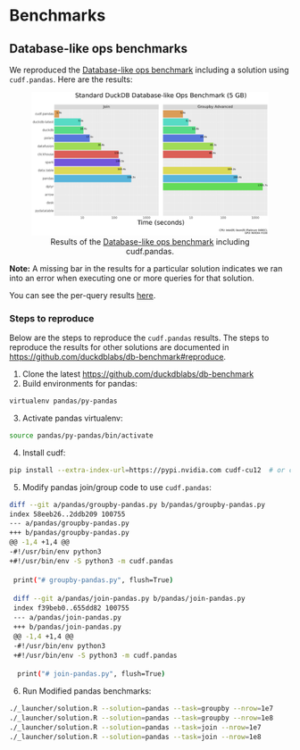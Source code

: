 # Benchmarks

## Database-like ops benchmarks

We reproduced the [Database-like ops benchmark](https://duckdblabs.github.io/db-benchmark/)
including a solution using `cudf.pandas`. Here are the results:

<figure>
<img src="../_static/duckdb-benchmark-groupby-join.png"
class="align-center" width="750"
alt="_static/duckdb-benchmark-groupby-join.png" />
<figcaption style="text-align: center;">Results of the <a
href="https://duckdblabs.github.io/db-benchmark/">Database-like ops
benchmark</a> including <span
class="title-ref">cudf.pandas</span>.</figcaption>
</figure>

**Note:** A missing bar in the results for a particular solution
indicates we ran into an error when executing one or more queries for
that solution.

You can see the per-query results [here](https://data.rapids.ai/duckdb-benchmark).

### Steps to reproduce

Below are the steps to reproduce the `cudf.pandas` results.  The steps
to reproduce the results for other solutions are documented in
<https://github.com/duckdblabs/db-benchmark#reproduce>.

1. Clone the latest <https://github.com/duckdblabs/db-benchmark>
2. Build environments for pandas:

```bash
virtualenv pandas/py-pandas
```

3. Activate pandas virtualenv:

```bash
source pandas/py-pandas/bin/activate
```

4. Install cudf:

```bash
pip install --extra-index-url=https://pypi.nvidia.com cudf-cu12  # or cudf-cu11
```

5. Modify pandas join/group code to use `cudf.pandas`:

```bash
diff --git a/pandas/groupby-pandas.py b/pandas/groupby-pandas.py
index 58eeb26..2ddb209 100755
--- a/pandas/groupby-pandas.py
+++ b/pandas/groupby-pandas.py
@@ -1,4 +1,4 @@
-#!/usr/bin/env python3
+#!/usr/bin/env -S python3 -m cudf.pandas

 print("# groupby-pandas.py", flush=True)

 diff --git a/pandas/join-pandas.py b/pandas/join-pandas.py
 index f39beb0..655dd82 100755
 --- a/pandas/join-pandas.py
 +++ b/pandas/join-pandas.py
 @@ -1,4 +1,4 @@
 -#!/usr/bin/env python3
 +#!/usr/bin/env -S python3 -m cudf.pandas

  print("# join-pandas.py", flush=True)
```

6. Run Modified pandas benchmarks:

```bash
./_launcher/solution.R --solution=pandas --task=groupby --nrow=1e7
./_launcher/solution.R --solution=pandas --task=groupby --nrow=1e8
./_launcher/solution.R --solution=pandas --task=join --nrow=1e7
./_launcher/solution.R --solution=pandas --task=join --nrow=1e8
```
